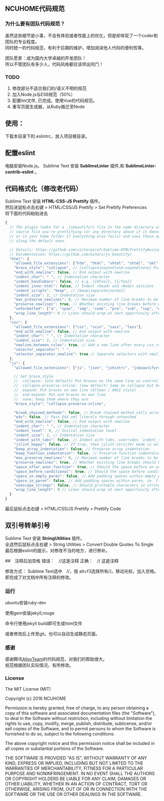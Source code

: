 ## NCUHOME代码规范 

### 为什么要有团队代码规范？  
虽然这些细节是小事，不会有体验或者性能上的优化，但是却体现了一个coder和团队的专业程度。  
同时统一的代码规范，有利于后期的维护，增加阅读他人代码的便利性等。  

团队愿景：成为国内大学卓越的开发团队！  
所以不管团队有多少人，代码风格都应该师出同门！ 

### TODO

1. 修改部分不适合我们的/语义不明的规范
2. 加入Node.js与ES6规范（50%）
3. 配置lint文件, 已完成。使用Vue的代码规范。
4. 重写页面生成器，从Ruby搬迁至Node

## 使用：
下载本目录下的.eslintrc，放入项目根目录。  

## 配置eslint
电脑安装Node.js。
Sublime Text 安装 **Sublime​Linter** 插件,和 **Sublime​Linter-contrib-eslint** 。  

## 代码格式化（修改老代码）
Sublime Text 安装 **HTML-CSS-JS Prettify** 插件。  
然后进鼠标点击右键 > HTML/CSS/JS Prettify > Set Prettify Preferences  
将下面的代码粘贴进去  
```javascript
{
  // The plugin looks for a .jsbeautifyrc file in the same directory as the
  // source file you're prettifying (or any directory above if it doesn't exist,
  // or in your home folder if everything else fails) and uses those options
  // along the default ones.

  // Details: https://github.com/victorporof/Sublime-HTMLPrettify#using-your-own-jsbeautifyrc-options
  // Documentation: https://github.com/einars/js-beautify/
  "html": {
    "allowed_file_extensions": ["htm", "html", "xhtml", "shtml", "xml", "svg", "vue", "hbs"],
    "brace_style": "collapse", // [collapse|expand|end-expand|none] Put braces on the same line as control statements (default), or put braces on own line (Allman / ANSI style), or just put end braces on own line, or attempt to keep them where they are
    "end_with_newline": false, // End output with newline
    "indent_char": " ", // Indentation character
    "indent_handlebars": false, // e.g. {{#foo}}, {{/foo}}
    "indent_inner_html": false, // Indent <head> and <body> sections
    "indent_scripts": "keep", // [keep|separate|normal]
    "indent_size": 2, // Indentation size
    "max_preserve_newlines": 0, // Maximum number of line breaks to be preserved in one chunk (0 disables)
    "preserve_newlines": true, // Whether existing line breaks before elements should be preserved (only works before elements, not inside tags or for text)
    "unformatted": ["a", "span", "img", "code", "pre", "sub", "sup", "em", "strong", "b", "i", "u", "strike", "big", "small", "pre", "h1", "h2", "h3", "h4", "h5", "h6"], // List of tags that should not be reformatted
    "wrap_line_length": 0 // Lines should wrap at next opportunity after this number of characters (0 disables)
  },
  "css": {
    "allowed_file_extensions": ["css", "scss", "sass", "less"],
    "end_with_newline": false, // End output with newline
    "indent_char": " ", // Indentation character
    "indent_size": 2, // Indentation size
    "newline_between_rules": true, // Add a new line after every css rule
    "selector_separator": " ",
    "selector_separator_newline": true // Separate selectors with newline or not (e.g. "a,\nbr" or "a, br")
  },
  "js": {
    "allowed_file_extensions": ["js", "json", "jshintrc", "jsbeautifyrc"],

    // Set brace_style
    //  collapse: (old default) Put braces on the same line as control statements
    //  collapse-preserve-inline: (new default) Same as collapse but better support for ES6 destructuring and other features. https://github.com/victorporof/Sublime-HTMLPrettify/issues/231
    //  expand: Put braces on own line (Allman / ANSI style)
    //  end-expand: Put end braces on own line
    //  none: Keep them where they are
    "brace_style": "collapse-preserve-inline",

    "break_chained_methods": false, // Break chained method calls across subsequent lines
    "e4x": false, // Pass E4X xml literals through untouched
    "end_with_newline": false, // End output with newline
    "indent_char": " ", // Indentation character
    "indent_level": 0, // Initial indentation level
    "indent_size": 2, // Indentation size
    "indent_with_tabs": false, // Indent with tabs, overrides `indent_size` and `indent_char`
    "jslint_happy": false, // If true, then jslint-stricter mode is enforced
    "keep_array_indentation": false, // Preserve array indentation
    "keep_function_indentation": false, // Preserve function indentation
    "max_preserve_newlines": 0, // Maximum number of line breaks to be preserved in one chunk (0 disables)
    "preserve_newlines": true, // Whether existing line breaks should be preserved
    "space_after_anon_function": true, // Should the space before an anonymous function's parens be added, "function()" vs "function ()"
    "space_before_conditional": true, // Should the space before conditional statement be added, "if(true)" vs "if (true)"
    "space_in_empty_paren": false, // Add padding spaces within empty paren, "f()" vs "f( )"
    "space_in_paren": false, // Add padding spaces within paren, ie. f( a, b )
    "unescape_strings": false, // Should printable characters in strings encoded in \xNN notation be unescaped, "example" vs "\x65\x78\x61\x6d\x70\x6c\x65"
    "wrap_line_length": 0 // Lines should wrap at next opportunity after this number of characters (0 disables)
  }
}
```

最后鼠标点击右键 > HTML/CSS/JS Prettify > Prettify Code  

## 双引号转单引号
Sublime Text 安装 **String​Utilities** 插件。  
全选然后鼠标点击右键 > String​ Utilities > Convert Double Quotes To Single　　
最后根据eslint的提示，对修改不当的地方，进行修补。

##　注释后加空格
错误：　//这是注释
正确：　// 这是注释

修改方式：
Sublime Text选中　//，按 alt+f3选择所有//。移动光标，加入空格。　　
即完成了对文档中所有注释的修改。

### 运行
ubuntu安装ruby-dev

使用gem安装jekyll,rouge

命令行使用jekyll build即可生成html文件

或者修改后上传至git。也可以自动生成静态页面。

### 感谢
感谢腾讯[AlloyTeam](https://github.com/AlloyTeam/CodeGuide)的代码规范，对我们的帮助很大。    
规范根据团队实际情况，有所修改。

### License
The MIT License (MIT)

Copyright (c) 2016 NCUHOME

Permission is hereby granted, free of charge, to any person obtaining a copy
of this software and associated documentation files (the "Software"), to deal
in the Software without restriction, including without limitation the rights
to use, copy, modify, merge, publish, distribute, sublicense, and/or sell
copies of the Software, and to permit persons to whom the Software is
furnished to do so, subject to the following conditions:

The above copyright notice and this permission notice shall be included in all
copies or substantial portions of the Software.

THE SOFTWARE IS PROVIDED "AS IS", WITHOUT WARRANTY OF ANY KIND, EXPRESS OR
IMPLIED, INCLUDING BUT NOT LIMITED TO THE WARRANTIES OF MERCHANTABILITY,
FITNESS FOR A PARTICULAR PURPOSE AND NONINFRINGEMENT. IN NO EVENT SHALL THE
AUTHORS OR COPYRIGHT HOLDERS BE LIABLE FOR ANY CLAIM, DAMAGES OR OTHER
LIABILITY, WHETHER IN AN ACTION OF CONTRACT, TORT OR OTHERWISE, ARISING FROM,
OUT OF OR IN CONNECTION WITH THE SOFTWARE OR THE USE OR OTHER DEALINGS IN THE
SOFTWARE.
